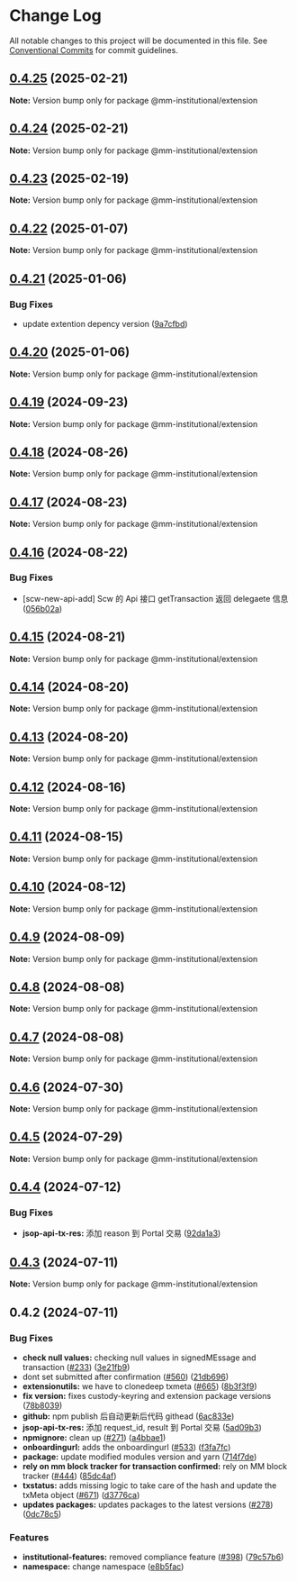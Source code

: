 # Change Log

All notable changes to this project will be documented in this file.
See [Conventional Commits](https://conventionalcommits.org) for commit guidelines.

## [0.4.25](https://github.com/consensys-vertical-apps/metamask-institutional/compare/@mm-institutional/extension@0.4.24...@mm-institutional/extension@0.4.25) (2025-02-21)

**Note:** Version bump only for package @mm-institutional/extension

## [0.4.24](https://github.com/consensys-vertical-apps/metamask-institutional/compare/@mm-institutional/extension@0.4.23...@mm-institutional/extension@0.4.24) (2025-02-21)

**Note:** Version bump only for package @mm-institutional/extension

## [0.4.23](https://github.com/consensys-vertical-apps/metamask-institutional/compare/@mm-institutional/extension@0.4.22...@mm-institutional/extension@0.4.23) (2025-02-19)

**Note:** Version bump only for package @mm-institutional/extension

## [0.4.22](https://github.com/consensys-vertical-apps/metamask-institutional/compare/@mm-institutional/extension@0.4.21...@mm-institutional/extension@0.4.22) (2025-01-07)

**Note:** Version bump only for package @mm-institutional/extension

## [0.4.21](https://github.com/consensys-vertical-apps/metamask-institutional/compare/@mm-institutional/extension@0.4.20...@mm-institutional/extension@0.4.21) (2025-01-06)

### Bug Fixes

- update extention depency version ([9a7cfbd](https://github.com/consensys-vertical-apps/metamask-institutional/commit/9a7cfbd324e022c9063c7d9c5085a23308d0e5c1))

## [0.4.20](https://github.com/consensys-vertical-apps/metamask-institutional/compare/@mm-institutional/extension@0.4.19...@mm-institutional/extension@0.4.20) (2025-01-06)

**Note:** Version bump only for package @mm-institutional/extension

## [0.4.19](https://github.com/consensys-vertical-apps/metamask-institutional/compare/@mm-institutional/extension@0.4.18...@mm-institutional/extension@0.4.19) (2024-09-23)

**Note:** Version bump only for package @mm-institutional/extension

## [0.4.18](https://github.com/consensys-vertical-apps/metamask-institutional/compare/@mm-institutional/extension@0.4.17...@mm-institutional/extension@0.4.18) (2024-08-26)

**Note:** Version bump only for package @mm-institutional/extension

## [0.4.17](https://github.com/consensys-vertical-apps/metamask-institutional/compare/@mm-institutional/extension@0.4.16...@mm-institutional/extension@0.4.17) (2024-08-23)

**Note:** Version bump only for package @mm-institutional/extension

## [0.4.16](https://github.com/consensys-vertical-apps/metamask-institutional/compare/@mm-institutional/extension@0.4.15...@mm-institutional/extension@0.4.16) (2024-08-22)

### Bug Fixes

- [scw-new-api-add] Scw 的 Api 接口 getTransaction 返回 delegaete 信息 ([056b02a](https://github.com/consensys-vertical-apps/metamask-institutional/commit/056b02a757f20c94bfe5acfac9dbaef3090588b5))

## [0.4.15](https://github.com/consensys-vertical-apps/metamask-institutional/compare/@mm-institutional/extension@0.4.14...@mm-institutional/extension@0.4.15) (2024-08-21)

**Note:** Version bump only for package @mm-institutional/extension

## [0.4.14](https://github.com/consensys-vertical-apps/metamask-institutional/compare/@mm-institutional/extension@0.4.13...@mm-institutional/extension@0.4.14) (2024-08-20)

**Note:** Version bump only for package @mm-institutional/extension

## [0.4.13](https://github.com/consensys-vertical-apps/metamask-institutional/compare/@mm-institutional/extension@0.4.12...@mm-institutional/extension@0.4.13) (2024-08-20)

**Note:** Version bump only for package @mm-institutional/extension

## [0.4.12](https://github.com/consensys-vertical-apps/metamask-institutional/compare/@mm-institutional/extension@0.4.11...@mm-institutional/extension@0.4.12) (2024-08-16)

**Note:** Version bump only for package @mm-institutional/extension

## [0.4.11](https://github.com/consensys-vertical-apps/metamask-institutional/compare/@mm-institutional/extension@0.4.10...@mm-institutional/extension@0.4.11) (2024-08-15)

**Note:** Version bump only for package @mm-institutional/extension

## [0.4.10](https://github.com/consensys-vertical-apps/metamask-institutional/compare/@mm-institutional/extension@0.4.9...@mm-institutional/extension@0.4.10) (2024-08-12)

**Note:** Version bump only for package @mm-institutional/extension

## [0.4.9](https://github.com/consensys-vertical-apps/metamask-institutional/compare/@mm-institutional/extension@0.4.8...@mm-institutional/extension@0.4.9) (2024-08-09)

**Note:** Version bump only for package @mm-institutional/extension

## [0.4.8](https://github.com/consensys-vertical-apps/metamask-institutional/compare/@mm-institutional/extension@0.4.7...@mm-institutional/extension@0.4.8) (2024-08-08)

**Note:** Version bump only for package @mm-institutional/extension

## [0.4.7](https://github.com/consensys-vertical-apps/metamask-institutional/compare/@mm-institutional/extension@0.4.6...@mm-institutional/extension@0.4.7) (2024-08-08)

**Note:** Version bump only for package @mm-institutional/extension

## [0.4.6](https://github.com/consensys-vertical-apps/metamask-institutional/compare/@mm-institutional/extension@0.4.5...@mm-institutional/extension@0.4.6) (2024-07-30)

**Note:** Version bump only for package @mm-institutional/extension

## [0.4.5](https://github.com/consensys-vertical-apps/metamask-institutional/compare/@mm-institutional/extension@0.4.4...@mm-institutional/extension@0.4.5) (2024-07-29)

**Note:** Version bump only for package @mm-institutional/extension

## [0.4.4](https://github.com/consensys-vertical-apps/metamask-institutional/compare/@mm-institutional/extension@0.4.3...@mm-institutional/extension@0.4.4) (2024-07-12)

### Bug Fixes

- **jsop-api-tx-res:** 添加 reason 到 Portal 交易 ([92da1a3](https://github.com/consensys-vertical-apps/metamask-institutional/commit/92da1a34ae44e1fcf9cdeccf893ae9ed74ad8dc5))

## [0.4.3](https://github.com/consensys-vertical-apps/metamask-institutional/compare/@mm-institutional/extension@0.4.2...@mm-institutional/extension@0.4.3) (2024-07-11)

**Note:** Version bump only for package @mm-institutional/extension

## 0.4.2 (2024-07-11)

### Bug Fixes

- **check null values:** checking null values in signedMEssage and transaction ([#233](https://github.com/consensys-vertical-apps/metamask-institutional/issues/233)) ([3e21fb9](https://github.com/consensys-vertical-apps/metamask-institutional/commit/3e21fb95f764a9ffe6aea1e459737f7cf62408f7))
- dont set submitted after confirmation ([#560](https://github.com/consensys-vertical-apps/metamask-institutional/issues/560)) ([21db696](https://github.com/consensys-vertical-apps/metamask-institutional/commit/21db696b6849e3acb42ece02382db34dc1dfa16f))
- **extensionutils:** we have to clonedeep txmeta ([#665](https://github.com/consensys-vertical-apps/metamask-institutional/issues/665)) ([8b3f3f9](https://github.com/consensys-vertical-apps/metamask-institutional/commit/8b3f3f921d139943ed4d38afdb46d8be4305f6b4))
- **fix version:** fixes custody-keyring and extension package versions ([78b8039](https://github.com/consensys-vertical-apps/metamask-institutional/commit/78b80399444469dd669d7cda403ca73452bb78f2))
- **github:** npm publish 后自动更新后代码 githead ([6ac833e](https://github.com/consensys-vertical-apps/metamask-institutional/commit/6ac833e27b26b732322b5345cc8d8f79aa5abbb3))
- **jsop-api-tx-res:** 添加 request_id, result 到 Portal 交易 ([5ad09b3](https://github.com/consensys-vertical-apps/metamask-institutional/commit/5ad09b368cb91d3c425b9d5dc115db2839c5d2f4))
- **npmignore:** clean up ([#271](https://github.com/consensys-vertical-apps/metamask-institutional/issues/271)) ([a4bbae1](https://github.com/consensys-vertical-apps/metamask-institutional/commit/a4bbae1887ef3cead82b58bd2ec14fbfcd40f662))
- **onboardingurl:** adds the onboardingurl ([#533](https://github.com/consensys-vertical-apps/metamask-institutional/issues/533)) ([f3fa7fc](https://github.com/consensys-vertical-apps/metamask-institutional/commit/f3fa7fcccf112f23184b47989cdf0ea4058cbe98))
- **package:** update modified modules version and yarn ([714f7de](https://github.com/consensys-vertical-apps/metamask-institutional/commit/714f7de2b6fc67bb87b8e6f89b383631ffc75fb6))
- **rely on mm block tracker for transaction confirmed:** rely on MM block tracker ([#444](https://github.com/consensys-vertical-apps/metamask-institutional/issues/444)) ([85dc4af](https://github.com/consensys-vertical-apps/metamask-institutional/commit/85dc4af99cb099a2eefa13f78969a72160f1ee31))
- **txstatus:** adds missing logic to take care of the hash and update the txMeta object ([#671](https://github.com/consensys-vertical-apps/metamask-institutional/issues/671)) ([d3776ca](https://github.com/consensys-vertical-apps/metamask-institutional/commit/d3776cab868e893b748a50855305dfd2aa090b53))
- **updates packages:** updates packages to the latest versions ([#278](https://github.com/consensys-vertical-apps/metamask-institutional/issues/278)) ([0dc78c5](https://github.com/consensys-vertical-apps/metamask-institutional/commit/0dc78c5321d8b686320a7d83bd45eae93fefb36a))

### Features

- **institutional-features:** removed compliance feature ([#398](https://github.com/consensys-vertical-apps/metamask-institutional/issues/398)) ([79c57b6](https://github.com/consensys-vertical-apps/metamask-institutional/commit/79c57b67b77459ce70594e9f0edc04c13ca9064d))
- **namespace:** change namespace ([e8b5fac](https://github.com/consensys-vertical-apps/metamask-institutional/commit/e8b5fac50b8b59e69906fdf828185064b1b0e4e8))
